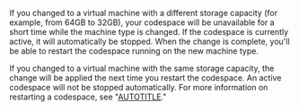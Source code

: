 If you changed to a virtual machine with a different storage capacity (for example, from 64GB to 32GB), your codespace will be unavailable for a short time while the machine type is changed. If the codespace is currently active, it will automatically be stopped. When the change is complete, you'll be able to restart the codespace running on the new machine type.

If you changed to a virtual machine with the same storage capacity, the change will be applied the next time you restart the codespace. An active codespace will not be stopped automatically. For more information on restarting a codespace, see "[AUTOTITLE](/codespaces/developing-in-codespaces/stopping-and-starting-a-codespace#restarting-a-codespace)."
